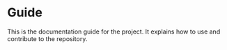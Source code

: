 # Guide

This is the documentation guide for the project.
It explains how to use and contribute to the repository.